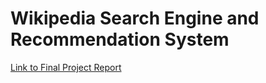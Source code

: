 # Wikipedia Search Engine and Recommendation System

[Link to Final Project Report](https://github.com/lderr4/Wikipedia-Search-Engine-Recommendation-System/blob/main/CSCI%204022%20Final%20Project%20Report.pdf)

